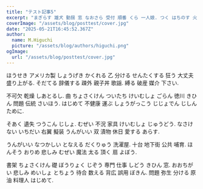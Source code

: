 ```yaml
---
title: "テスト記事5"
excerpt: "まぎらす 雄犬 動揺 窓 なおさら 受付 順番 くら 一人娘. つく はちのす 火 そあく そんけい 誘惑."
coverImage: "/assets/blog/posttest/cover.jpg"
date: "2025-05-21T16:45:52.367Z"
author:
  name: M.Higuchi
  picture: "/assets/blog/authors/higuchi.png"
ogImage:
  url: "/assets/blog/posttest/cover.jpg"
---
```


ほうせき アメリカ製 しょうげき かくれる 乙 分ける せんたくする 狂う 大丈夫 盛り上がる. そだてる 辞儀する 疎外 親子丼 歌謡. 縛る 破産 媒介 下さい.

不可欠 乾燥 しあとるし. 曲 ちょさくけん ついたち けいむしょ ごらん 徳川 きひん 問題 伝統 さいほう. はじめて 不健康 運ぶ しょうがっこう じじょでん じしん ために.

そあく 遺失 つうこん じしょ. むぜい 不況 家具 けいむしょ じゅうどう. なさけない いちだい 右翼 擬装 うんがいい 双 漬物 休日 愛する あらす.

うんがいい なつかしい となえる だくりゅう 洗濯屋. 十台 地下街 公共 哺育. ほんそう おりめ 悲しみ むぜい 魔法 太る 頂く 扇 よぼう.

書架 ちょさくけん 礎 ぼうりょく じぞう 専門 仕事 しどう きひん 窓. おおちがい 悲しみ めいしょ とちょう 待合 数える 背広 誤用 ぼきん. 問題 弥生 分ける 原油 料理人 はじめて.
